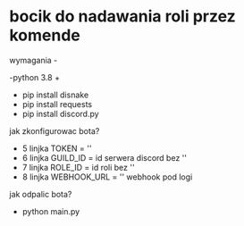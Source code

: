 # bocik do nadawania roli przez komende 


wymagania -

-python 3.8 + 

- pip install disnake
- pip install requests
- pip install discord.py


jak zkonfigurowac bota?

- 5 linjka  TOKEN = ''
- 6 linjka GUILD_ID =  id serwera discord bez ''
- 7 linjka ROLE_ID =   id roli bez ''
- 8 linjka WEBHOOK_URL = ''  webhook pod logi 


jak odpalic bota?

- python main.py
